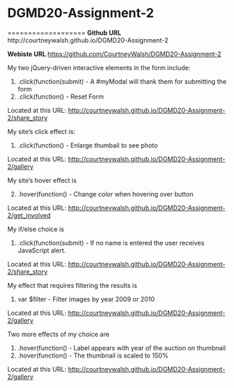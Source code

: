 <h1> DGMD20-Assignment-2 </h1> 
===================
<b>Github URL</b>
http://courtneywalsh.github.io/DGMD20-Assignment-2

<b>Webiste URL</b>
https://github.com/CourtneyWalsh/DGMD20-Assignment-2


My two jQuery-driven interactive elements in the form include:
  1. .click(function(submit) - A #myModal will thank them for submitting the form
  2. .click(function() - Reset Form 

Located at this URL: http://courtneywalsh.github.io/DGMD20-Assignment-2/share_story

My site’s click effect is:

 1. .click(function() - Enlarge thumbail to see photo

Located at this URL: http://courtneywalsh.github.io/DGMD20-Assignment-2/gallery

My site’s hover effect is

  2. .hover(function()  - Change color when hovering over button

Located at this URL: http://courtneywalsh.github.io/DGMD20-Assignment-2/get_involved

My if/else choice is 

 1. .click(function(submit) - If no name is entered the user receives JavaScript alert. 

Located at this URL: http://courtneywalsh.github.io/DGMD20-Assignment-2/share_story

My effect that requires filtering the results is 

 1. var $filter  - Filter images by year 2009 or 2010

Located at this URL: http://courtneywalsh.github.io/DGMD20-Assignment-2/gallery

Two more effects of my choice are 

1. .hover(function() - Label appears with year of the auction on thumbnail
2. .hover(function() - The thumbnail is scaled to 150%

Located at this URL: http://courtneywalsh.github.io/DGMD20-Assignment-2/gallery

